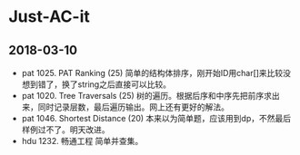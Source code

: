 # Just-AC-it

## 2018-03-10
* pat 1025. PAT Ranking (25)  简单的结构体排序，刚开始ID用char[]来比较没想到错了，换了string之后直接可以比较。
* pat 1020. Tree Traversals (25) 树的遍历。根据后序和中序先把前序求出来，同时记录层数，最后遍历输出。网上还有更好的解法。
* pat 1046. Shortest Distance (20) 本来以为简单题，应该用到dp，不然最后样例过不了。明天改进。
* hdu 1232. 畅通工程 简单并查集。